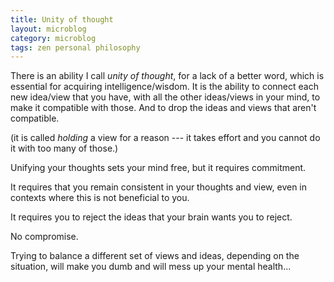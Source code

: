 ```yaml
---
title: Unity of thought
layout: microblog
category: microblog
tags: zen personal philosophy
---
```


There is an ability I call *unity of thought*, for a lack of a better word, which is essential for acquiring intelligence/wisdom. It is the ability to connect each new idea/view that you have, with all the other ideas/views in your mind, to make it compatible with those. And to drop the ideas and views that aren't compatible.

(it is called *holding* a view for a reason --- it takes effort and you cannot do it with too many of those.)

Unifying your thoughts sets your mind free, but it requires commitment.

It requires that you remain consistent in your thoughts and view, even in contexts where this is not beneficial to you. 

It requires you to reject the ideas that your brain wants you to reject.

No compromise.

Trying to balance a different set of views and ideas, depending on the situation, will make you dumb and will mess up your mental health...
